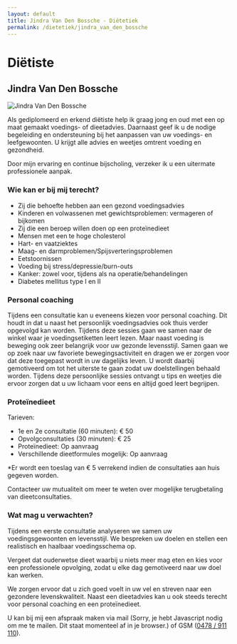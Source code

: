 ```yaml
---
layout: default
title: Jindra Van Den Bossche - Diëtetiek
permalink: /dietetiek/jindra_van_den_bossche
---
```



# Diëtiste

## Jindra Van Den Bossche

<picture class="portret">
	<source srcset="/img/Jindra_desktop_300x419.webp" media="(min-width: 769px)" type="image/webp">
	<source srcset="/img/Jindra_desktop_300x419.jpg" media="(min-width: 769px)">
	<source srcset="/img/Jindra_mobile_404x234.webp" type="image/webp">
	<img srcset="/img/Jindra_mobile_404x234.jpg" alt="Jindra Van Den Bossche">
</picture>

Als gediplomeerd en erkend diëtiste help ik graag jong en oud met een op maat gemaakt voedings- of dieetadvies. Daarnaast geef ik u de nodige begeleiding en ondersteuning bij het aanpassen van uw voedings- en leefgewoonten. U krijgt alle advies en weetjes omtrent voeding en gezondheid.

Door mijn ervaring en continue bijscholing, verzeker ik u een uitermate professionele aanpak.

### Wie kan er bij mij terecht?

* Zij die behoefte hebben aan een gezond voedingsadvies
* Kinderen en volwassenen met gewichtsproblemen: vermageren of bijkomen
* Zij die een beroep willen doen op een proteïnedieet
* Mensen met een te hoge cholesterol
* Hart- en vaatziektes
* Maag- en darmproblemen/Spijsverteringsproblemen
* Eetstoornissen
* Voeding bij stress/depressie/burn-outs
* Kanker: zowel voor, tijdens als na operatie/behandelingen
* Diabetes mellitus type I en II

### Personal coaching
Tijdens een consultatie kan u eveneens kiezen voor personal coaching. Dit houdt in dat u naast het persoonlijk voedingsadvies ook thuis verder opgevolgd kan worden. Tijdens deze sessies gaan we samen naar de winkel waar je voedingsetiketten leert lezen. Maar naast voeding is beweging ook zeer belangrijk voor uw gezonde levensstijl. Samen gaan we op zoek naar uw favoriete bewegingsactiviteit en dragen we er zorgen voor dat deze toegepast wordt in uw dagelijks leven. U wordt daarbij gemotiveerd om tot het uiterste te gaan zodat uw doelstellingen behaald worden.
Tijdens deze persoonlijke sessies ontvangt u tips en weetjes die ervoor zorgen dat u uw lichaam voor eens en altijd goed leert begrijpen.

### Proteïnedieet
Tarieven:

* 1e en 2e consultatie (60 minuten):	€ 50
* Opvolgconsultaties (30 minuten):	€ 25
* Proteïnedieet:				Op aanvraag
* Verschillende dieetformules mogelijk:	Op aanvraag

*Er wordt een toeslag van € 5 verrekend indien de consultaties aan huis gegeven worden.

Contacteer uw mutualiteit om meer te weten over mogelijke terugbetaling van dieetconsultaties.


### Wat mag u verwachten?

Tijdens een eerste consultatie analyseren we samen uw voedingsgewoonten en levensstijl. We bespreken uw doelen en stellen een realistisch en haalbaar voedingsschema op.

Vergeet dat ouderwetse dieet waarbij u niets meer mag eten en kies voor een professionele opvolging, zodat u elke dag gemotiveerd naar uw doel kan werken.

We zorgen ervoor dat u zich goed voelt in uw vel en streven naar een gezondere levenskwaliteit. Naast een dieetadvies kan u ook steeds terecht voor personal coaching en een proteïnedieet.


U kan bij mij een afspraak maken via mail (<script type="text/javascript" language="javascript">
<!--
// Email obfuscator script 2.1 by Tim Williams, University of Arizona Random encryption key feature by Andrew Moulden, Site Engineering Ltd
// This code is freeware provided these four comment lines remain intact A wizard to generate this code is at http://www.jottings.com/obfuscator/
{ coded = "4uO9W3895@lMSj3uE.nMj"; key = "7nzGqfolND3Ws1VB8kYijQOtHPTME2IJxLydwgXbu4c0SUKZhRCarFAp9ve65m";shift=coded.length;
	link="";	for (i=0; i<coded.length; i++) { if (key.indexOf(coded.charAt(i))==-1) {ltr = coded.charAt(i);link += (ltr);} else { ltr = (key.indexOf(coded.charAt(i))-shift+key.length) % key.length;link += (key.charAt(ltr));}} document.write("<a href='mailto:"+link+"'>"+link+"</a>")}//-->
</script><noscript>Sorry, je hebt Javascript nodig om me te mailen. Dit staat momenteel af in je browser.</noscript>) of GSM (<a href="tel:+32478911110" itemprop="telephone">0478 / 911 110</a>).


